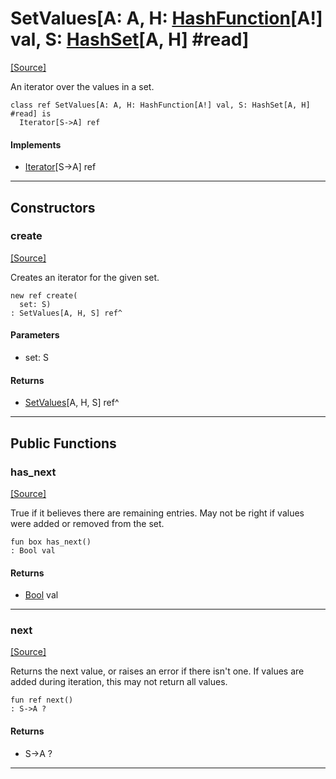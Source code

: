 # SetValues\[A: A, H: [HashFunction](collections-HashFunction.md)\[A!\] val, S: [HashSet](collections-HashSet.md)\[A, H\] #read\]
<span class="source-link">[[Source]](src/collections/set.md#L-0-286)</span>

An iterator over the values in a set.


```pony
class ref SetValues[A: A, H: HashFunction[A!] val, S: HashSet[A, H] #read] is
  Iterator[S->A] ref
```

#### Implements

* [Iterator](builtin-Iterator.md)\[S->A\] ref

---

## Constructors

### create
<span class="source-link">[[Source]](src/collections/set.md#L-0-295)</span>


Creates an iterator for the given set.


```pony
new ref create(
  set: S)
: SetValues[A, H, S] ref^
```
#### Parameters

*   set: S

#### Returns

* [SetValues](collections-SetValues.md)\[A, H, S\] ref^

---

## Public Functions

### has_next
<span class="source-link">[[Source]](src/collections/set.md#L-0-301)</span>


True if it believes there are remaining entries. May not be right if values
were added or removed from the set.


```pony
fun box has_next()
: Bool val
```

#### Returns

* [Bool](builtin-Bool.md) val

---

### next
<span class="source-link">[[Source]](src/collections/set.md#L-0-308)</span>


Returns the next value, or raises an error if there isn't one. If values
are added during iteration, this may not return all values.


```pony
fun ref next()
: S->A ?
```

#### Returns

* S->A ?

---

